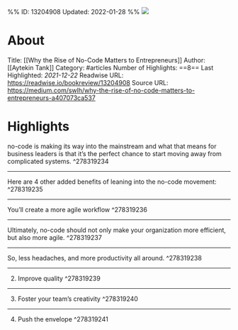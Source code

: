 %%
ID: 13204908
Updated: 2022-01-28
%%
![](https://readwise-assets.s3.amazonaws.com/static/images/article1.be68295a7e40.png)

# About
Title: [[Why the Rise of No-Code Matters to Entrepreneurs]]
Author: [[Aytekin Tank]]
Category: #articles
Number of Highlights: ==8==
Last Highlighted: *2021-12-22*
Readwise URL: https://readwise.io/bookreview/13204908
Source URL: https://medium.com/swlh/why-the-rise-of-no-code-matters-to-entrepreneurs-a407073ca537


# Highlights 
no-code is making its way into the mainstream and what that means for business leaders is that it’s the perfect chance to start moving away from complicated systems.  ^278319234

---

Here are 4 other added benefits of leaning into the no-code movement:  ^278319235

---

You’ll create a more agile workflow  ^278319236

---

Ultimately, no-code should not only make your organization more efficient, but also more agile.  ^278319237

---

So, less headaches, and more productivity all around.  ^278319238

---

2. Improve quality  ^278319239

---

3. Foster your team’s creativity  ^278319240

---

4. Push the envelope  ^278319241

